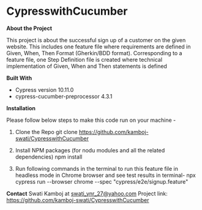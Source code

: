 # CypresswithCucumber

**About the Project**

This project is about the successful sign up of a customer on the given website. 
This includes one feature file where requirements are defined in Given, When, Then Format (Gherkin/BDD format).
Corresponding to a feature file, one Step Definition file is created where technical implementation of Given, When and Then statements is defined

**Built With**

* Cypress version 10.11.0
* cypress-cucumber-preprocessor 4.3.1


**Installation**

Please follow below steps to make this code run on your machine -

1. Clone the Repo 
   git clone https://github.com/kamboj-swati/CypresswithCucumber

2. Install NPM packages (for nodu modules and all the related dependencies)
    npm install

3. Run following commands in the terminal to run this feature file in headless mode in Chrome browser and see test results in terminal-
   npx cypress run --browser chrome --spec "cypress/e2e/signup.feature"

**Contact**
Swati Kamboj at swati_ynr_27@yahoo.com
Project link: https://github.com/kamboj-swati/CypresswithCucumber
